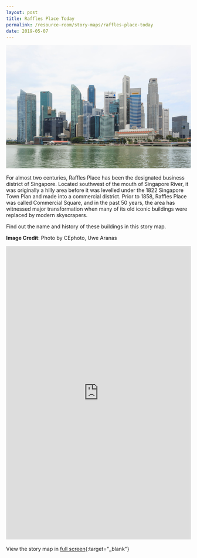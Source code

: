 ```yaml
---
layout: post
title: Raffles Place Today
permalink: /resource-room/story-maps/raffles-place-today
date: 2019-05-07
---
```


![Banner for Raffles Place Today Story Map](/images/banner-storymaps-raffles-place-today.jpg)

For almost two centuries, Raffles Place has been the designated business district of Singapore. Located southwest of the mouth of Singapore River, it was originally a hilly area before it was levelled under the 1822 Singapore Town Plan and made into a commercial district. Prior to 1858, Raffles Place was called Commercial Square, and in the past 50 years, the area has witnessed major transformation when many of its old iconic buildings were replaced by modern skyscrapers.

Find out the name and history of these buildings in this story map.

**Image Credit**: Photo by CEphoto, Uwe Aranas 

<iframe src="https://uploads.knightlab.com/storymapjs/04f5c05311b7e48aadefd0cdd269c308/buildings-along-singapore-river/index.html" frameborder="0" width="100%" height="800"></iframe>

View the story map in [full screen](https://uploads.knightlab.com/storymapjs/04f5c05311b7e48aadefd0cdd269c308/buildings-along-singapore-river/index.html){:target="_blank"}
